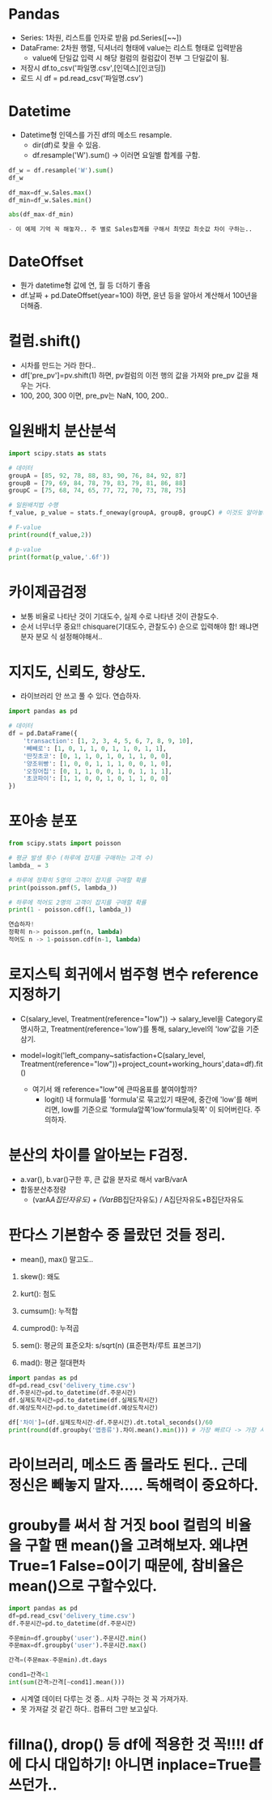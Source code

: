 # Pandas

- Series: 1차원, 리스트를 인자로 받음 pd.Series([~~])
- DataFrame: 2차원 행렬, 딕셔너리 형태에 value는 리스트 형태로 입력받음
  - value에 단일값 입력 시 해당 컬럼의 컬럼값이 전부 그 단일값이 됨.
- 저장시 df.to_csv('파일명.csv',[인덱스][인코딩])
- 로드 시 df = pd.read_csv('파일명.csv')

# Datetime

- Datetime형 인덱스를 가진 df의 메소드 resample.
  - dir(df)로 찾을 수 있음.
  - df.resample('W').sum() -> 이러면 요일별 합계를 구함.

```python
df_w = df.resample('W').sum()
df_w

df_max=df_w.Sales.max()
df_min=df_w.Sales.min()

abs(df_max-df_min)

- 이 예제 기억 꼭 해놓자.. 주 별로 Sales합계를 구해서 최댓값 최솟값 차이 구하는..
```

# DateOffset

- 뭔가 datetime형 값에 연, 월 등 더하기 좋음
- df.날짜 + pd.DateOffset(year=100) 하면, 윤년 등을 알아서 계산해서 100년을 더해줌.

# 컬럼.shift()

- 시차를 만드는 거라 한다..
- df['pre_pv']=pv.shift(1) 하면, pv컬럼의 이전 행의 값을 가져와 pre_pv 값을 채우는 거다.
- 100, 200, 300 이면, pre_pv는 NaN, 100, 200..

# 일원배치 분산분석

```python
import scipy.stats as stats

# 데이터
groupA = [85, 92, 78, 88, 83, 90, 76, 84, 92, 87]
groupB = [79, 69, 84, 78, 79, 83, 79, 81, 86, 88]
groupC = [75, 68, 74, 65, 77, 72, 70, 73, 78, 75]

# 일원배치법 수행
f_value, p_value = stats.f_oneway(groupA, groupB, groupC) # 이것도 알아놓자.

# F-value
print(round(f_value,2))

# p-value
print(format(p_value,'.6f'))
```

# 카이제곱검정

- 보통 비율로 나타난 것이 기대도수, 실제 수로 나타낸 것이 관찰도수.
- 순서 너무너무 중요!! chisquare(기대도수, 관찰도수) 순으로 입력해야 함! 왜냐면 분자 분모 식 설정해야해서..

# 지지도, 신뢰도, 향상도.

- 라이브러리 안 쓰고 풀 수 있다. 연습하자.

```python
import pandas as pd

# 데이터
df = pd.DataFrame({
    'transaction': [1, 2, 3, 4, 5, 6, 7, 8, 9, 10],
    '빼빼로': [1, 0, 1, 1, 0, 1, 1, 0, 1, 1],
    '딴짓초코': [0, 1, 1, 0, 1, 0, 1, 1, 0, 0],
    '양조위빵': [1, 0, 0, 1, 1, 1, 0, 0, 1, 0],
    '오징어칩': [0, 1, 1, 0, 0, 1, 0, 1, 1, 1],
    '초코파이': [1, 1, 0, 0, 1, 0, 1, 1, 0, 0]
})

```

# 포아송 분포

```python
from scipy.stats import poisson

# 평균 발생 횟수 (하루에 잡지를 구매하는 고객 수)
lambda_ = 3

# 하루에 정확히 5명의 고객이 잡지를 구매할 확률
print(poisson.pmf(5, lambda_))

# 하루에 적어도 2명의 고객이 잡지를 구매할 확률
print(1 - poisson.cdf(1, lambda_))

연습하자!
정확히 n-> poisson.pmf(n, lambda)
적어도 n -> 1-poisson.cdf(n-1, lambda)
```

# 로지스틱 회귀에서 범주형 변수 reference 지정하기

- C(salary_level, Treatment(reference="low"))
  -> salary_level을 Category로 명시하고, Treatment(reference='low')를 통해, salary_level의 'low'값을 기준삼기.

- model=logit('left_company~satisfaction+C(salary_level, Treatment(reference="low"))+project_count+working_hours',data=df).fit()
  - 여기서 왜 reference="low"에 큰따옴표를 붙여야할까?
    - logit() 내 formula를 'formula'로 묶고있기 때문에, 중간에 'low'를 해버리면, low를 기준으로 'formula앞쪽'low'formula뒷쪽' 이 되어버린다. 주의하자.

# 분산의 차이를 알아보는 F검정.

- a.var(), b.var()구한 후, 큰 값을 분자로 해서 varB/varA
- 합동분산추정량
  - (varA*A집단자유도) + (VarB*B집단자유도) / A집단자유도+B집단자유도

# 판다스 기본함수 중 몰랐던 것들 정리.

- mean(), max() 말고도..

1. skew(): 왜도
2. kurt(): 첨도

3. cumsum(): 누적합
4. cumprod(): 누적곱

5. sem(): 평균의 표준오차: s/sqrt(n) (표준편차/루트 표본크기)
6. mad(): 평균 절대편차

```python
import pandas as pd
df=pd.read_csv('delivery_time.csv')
df.주문시간=pd.to_datetime(df.주문시간)
df.실제도착시간=pd.to_datetime(df.실제도착시간)
df.예상도착시간=pd.to_datetime(df.예상도착시간)

df['차이']=(df.실제도착시간-df.주문시간).dt.total_seconds()/60
print(round(df.groupby('앱종류').차이.mean().min())) # 가장 빠르다 -> 가장 시간이 작다......................
```

# 라이브러리, 메소드 좀 몰라도 된다.. 근데 정신은 빼놓지 말자..... 독해력이 중요하다.

# grouby를 써서 참 거짓 bool 컬럼의 비율을 구할 땐 mean()을 고려해보자. 왜냐면 True=1 False=0이기 때문에, 참비율은 mean()으로 구할수있다.

```python
import pandas as pd
df=pd.read_csv('delivery_time.csv')
df.주문시간=pd.to_datetime(df.주문시간)

주문min=df.groupby('user').주문시간.min()
주문max=df.groupby('user').주문시간.max()

간격=(주문max-주문min).dt.days

cond1=간격<1
int(sum(간격>간격[~cond1].mean()))
```

- 시계열 데이터 다루는 것 중.. 시차 구하는 것 꼭 가져가자.
- 못 가져갈 것 같긴 하다.. 컴퓨터 그만 보고싶다.

# fillna(), drop() 등 df에 적용한 것 꼭!!!! df에 다시 대입하기! 아니면 inplace=True를 쓰던가..
